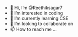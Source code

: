 - 👋 Hi, I’m @Reethiksagar7
- 👀 I’m interested in coding
- 🌱 I’m currently learning CSE
- 💞️ I’m looking to collaborate on 
- 📫 How to reach me ...

<!---
Reethiksagar7/Reethiksagar7 is a ✨ special ✨ repository because its `README.md` (this file) appears on your GitHub profile.
You can click the Preview link to take a look at your changes.
--->
